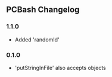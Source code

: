 ## PCBash Changelog

### 1.1.0
- Added 'randomId'

### 0.1.0

- 'putStringInFile' also accepts objects
